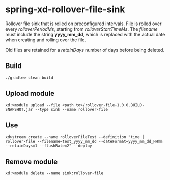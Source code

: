# spring-xd-rollover-file-sink

Rollover file sink that is rolled on preconfigured intervals.
File is rolled over every *rolloverPeriodMs*, starting from *rolloverStartTimeMs*. The *filename* must 
include the string __yyyy_mm_dd__, which is replaced with the actual date when creating and rolling over the file.

Old files are retained for a *retainDays* number of days before being deleted.

## Build

```
./gradlew clean build
```

## Upload module

```
xd:>module upload --file <path to>/rollover-file-1.0.0.BUILD-SNAPSHOT.jar --type sink --name rollover-file
```

## Use

```
xd>stream create --name rolloverFileTest --definition "time | rollover-file --filename=test_yyyy_mm_dd --dateFormat=yyyy_mm_dd_HHmm --retainDays=1 --flushRate=2" --deploy 
```

## Remove module

```
xd:>module delete --name sink:rollover-file
```